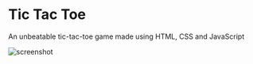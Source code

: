 # Tic Tac Toe
An unbeatable tic-tac-toe game made using HTML, CSS and JavaScript

![screenshot](https://user-images.githubusercontent.com/23068820/42721048-9f7d4b30-8750-11e8-8ab4-b26dbb569e9d.png)
